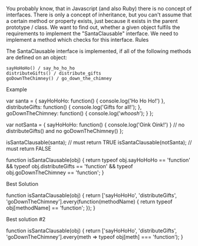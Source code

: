 You probably know, that in Javascript (and also Ruby) there is no concept of interfaces. There is only a concept of inheritance, but you can't assume that a certain method or property exists, just because it exists in the parent prototype / class. We want to find out, whether a given object fulfils the requirements to implement the "SantaClausable" interface. We need to implement a method which checks for this interface.
Rules

The SantaClausable interface is implemented, if all of the following methods are defined on an object:

    sayHoHoHo() / say_ho_ho_ho
    distributeGifts() / distribute_gifts
    goDownTheChimney() / go_down_the_chimney

Example

var santa = {
    sayHoHoHo: function() { console.log('Ho Ho Ho!') },
    distributeGifts: function() { console.log('Gifts for all!'); },
    goDownTheChimney: function() { console.log('*whoosh*'); }
};

var notSanta = {
    sayHoHoHo: function() { console.log('Oink Oink!') }
    // no distributeGifts() and no goDownTheChimney()
};

isSantaClausable(santa); // must return TRUE
isSantaClausable(notSanta); // must return FALSE


function isSantaClausable(obj) {
    return typeof obj.sayHoHoHo == 'function' && 
           typeof obj.distributeGifts == 'function' && 
           typeof obj.goDownTheChimney == 'function';
}

Best Solution

function isSantaClausable(obj) {
  return ['sayHoHoHo', 'distributeGifts', 'goDownTheChimney'].every(function(methodName) {
    return typeof obj[methodName] == 'function';
  });
}

Best solution #2

function isSantaClausable(obj) {
  return ['sayHoHoHo', 'distributeGifts', 'goDownTheChimney'].every(meth => typeof obj[meth] === 'function');
}

